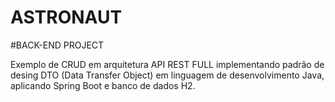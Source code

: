 # ASTRONAUT

#BACK-END PROJECT

 Exemplo de CRUD em arquitetura API REST FULL implementando padrão de desing DTO (Data Transfer Object) em linguagem de desenvolvimento Java,  aplicando Spring Boot e banco de dados H2.
